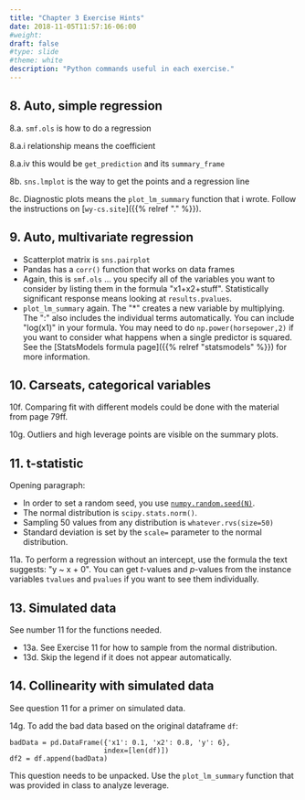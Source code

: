 ```yaml
---
title: "Chapter 3 Exercise Hints"
date: 2018-11-05T11:57:16-06:00
#weight: 
draft: false
#type: slide
#theme: white
description: "Python commands useful in each exercise."
---
```


## 8. Auto, simple regression

8.a. `smf.ols` is how to do a regression

8.a.i relationship means the coefficient

8.a.iv this would be `get_prediction` and its `summary_frame`

8b. `sns.lmplot` is the way to get the points and a regression line

8c. Diagnostic plots means the `plot_lm_summary` function that i
wrote. Follow the instructions on
[`wy-cs.site`]({{% relref "." %}}).

## 9. Auto, multivariate regression

* Scatterplot matrix is `sns.pairplot`
* Pandas has a `corr()` function that works on data frames
* Again, this is `smf.ols` … you specify all of the variables you want to consider by listing them in the formula "x1+x2+stuff". Statistically significant response means looking at `results.pvalues`.
* `plot_lm_summary` again. The "*" creates a new variable by
multiplying. The ":" also includes the individual terms
automatically. You can include "log(x1)" in your formula. You may need
to do `np.power(horsepower,2)` if you want to consider what happens
when a single predictor is squared. See the [StatsModels formula
page]({{% relref "statsmodels" %}}) for more information.

## 10. Carseats, categorical variables

10f. Comparing fit with different models could be done with the material from page 79ff. 

10g. Outliers and high leverage points are visible on the summary plots.

## 11. t-statistic

Opening paragraph: 

* In order to set a random seed, you use
[`numpy.random.seed(N)`](https://stackoverflow.com/questions/21494489/what-does-numpy-random-seed0-do#21494630).
* The normal distribution is `scipy.stats.norm()`.
* Sampling 50 values from any distribution is `whatever.rvs(size=50)`
* Standard deviation is set by the `scale=` parameter to the normal distribution.

11a. To perform a regression without an intercept, use the formula the
text suggests: "y ~ x + 0". You can get $t$-values and $p$-values from
the instance variables `tvalues` and `pvalues` if you want to see them
individually.

## 13. Simulated data

See number 11 for the functions needed.

* 13a. See Exercise 11 for how to sample from the normal distribution.
* 13d. Skip the legend if it does not appear automatically.

## 14. Collinearity with simulated data

See question 11 for a primer on simulated data.

14g. To add the bad data based on the original dataframe `df`:

    badData = pd.DataFrame({'x1': 0.1, 'x2': 0.8, 'y': 6}, 
                           index=[len(df)])
    df2 = df.append(badData)

This question needs to be unpacked. Use the `plot_lm_summary` function
that was provided in class to analyze leverage.
